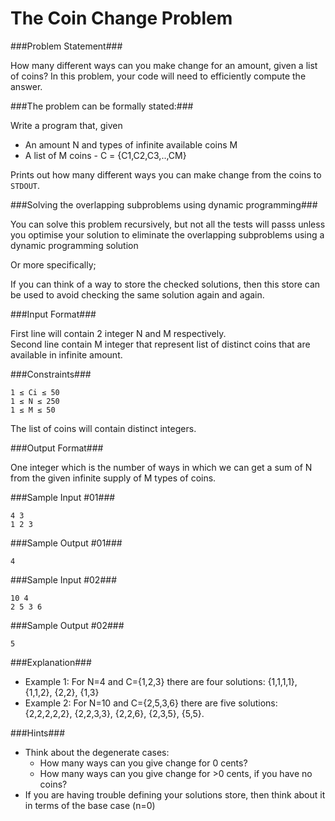 The Coin Change Problem
===================

###Problem Statement###

How many different ways can you make change for an amount, given a list of coins? In this problem, your code will need to efficiently compute the answer.

###The problem can be formally stated:###

Write a program that, given

- An amount N and types of infinite available coins M
- A list of M coins - C = {C1,C2,C3,..,CM}

Prints out how many different ways you can make change from the coins to `STDOUT`.

###Solving the overlapping subproblems using dynamic programming###

You can solve this problem recursively, but not all the tests will passs unless you optimise your solution to eliminate the overlapping subproblems using a dynamic programming solution

Or more specifically;

If you can think of a way to store the checked solutions, then this store can be used to avoid checking the same solution again and again.


###Input Format###

First line will contain 2 integer N and M respectively.  
Second line contain M integer that represent list of distinct coins that are available in infinite amount.

###Constraints###

```
1 ≤ Ci ≤ 50
1 ≤ N ≤ 250
1 ≤ M ≤ 50
```

The list of coins will contain distinct integers.

###Output Format###

One integer which is the number of ways in which we can get a sum of N from the given infinite supply of M types of coins.

###Sample Input #01###

```
4 3
1 2 3 
```

###Sample Output #01###

```
4
```

###Sample Input #02###

```
10 4
2 5 3 6
```

###Sample Output #02###

```
5
```

###Explanation###

- Example 1: For N=4 and C={1,2,3} there are four solutions: {1,1,1,1}, {1,1,2}, {2,2}, {1,3}
- Example 2: For N=10 and C={2,5,3,6} there are five solutions: {2,2,2,2,2}, {2,2,3,3}, {2,2,6}, {2,3,5}, {5,5}.

###Hints###

- Think about the degenerate cases:
  - How many ways can you give change for 0 cents?
  - How many ways can you give change for >0 cents, if you have no coins?
- If you are having trouble defining your solutions store, then think about it in terms of the base case (n=0)